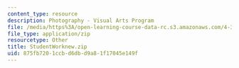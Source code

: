 ```yaml
---
content_type: resource
description: Photography - Visual Arts Program
file: /media/https%3A/open-learning-course-data-rc.s3.amazonaws.com/4-341-introduction-to-photography-fall-2002/875fb7201ccbd6dbd9a81f17045e149f_StudentWorknew.zip
file_type: application/zip
resourcetype: Other
title: StudentWorknew.zip
uid: 875fb720-1ccb-d6db-d9a8-1f17045e149f
---
```

